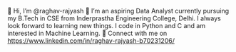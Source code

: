 👋 Hi, I’m @raghav-rajyash
👀 I’m an aspiring Data Analyst currently pursuing my B.Tech in CSE from Inderprastha Engineering College, Delhi.
I always look forward to learning new things. I code in Python and C and am interested in Machine Learning.
🔗 Connect with me on https://www.linkedin.com/in/raghav-rajyash-b70231206/

<!---
raghav-rajyash/raghav-rajyash is a ✨ special ✨ repository because its `README.md` (this file) appears on your GitHub profile.
You can click the Preview link to take a look at your changes.
--->
